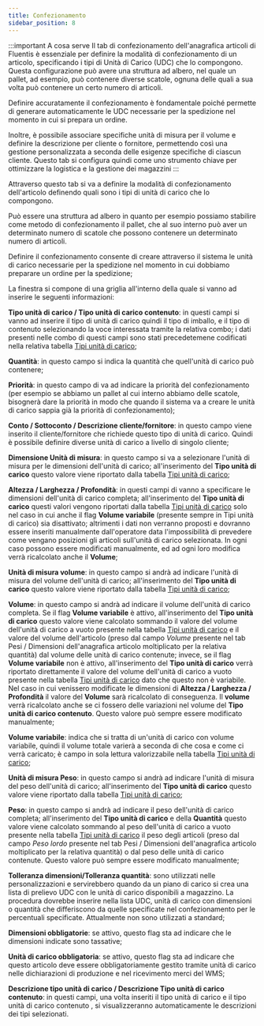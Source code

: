```yaml
---
title: Confezionamento
sidebar_position: 8
---
```


:::important A cosa serve
Il tab di confezionamento dell'anagrafica articoli di Fluentis è essenziale per definire la modalità di confezionamento di un articolo, specificando i tipi di Unità di Carico (UDC) che lo compongono. Questa configurazione può avere una struttura ad albero, nel quale un pallet, ad esempio, può contenere diverse scatole, ognuna delle quali a sua volta può contenere un certo numero di articoli.

Definire accuratamente il confezionamento è fondamentale poiché permette di generare automaticamente le UDC necessarie per la spedizione nel momento in cui si prepara un ordine. 

Inoltre, è possibile associare specifiche unità di misura per il volume e definire la descrizione per cliente o fornitore, permettendo così una gestione personalizzata a seconda delle esigenze specifiche di ciascun cliente. Questo tab si configura quindi come uno strumento chiave per ottimizzare la logistica e la gestione dei magazzini
:::

Attraverso questo tab si va a definire la modalità di confezionamento dell'articolo definendo quali sono i tipi di unità di carico  che lo compongono.

Può essere una struttura ad albero in quanto per esempio possiamo stabilire come metodo di confezionamento il pallet, che al suo interno può aver un determinato numero di scatole che possono contenere un determinato numero di articoli.

Definire il confezionamento consente di creare attraverso il sistema le unità di carico necessarie per la spedizione nel momento in cui dobbiamo preparare un ordine per la spedizione;

La finestra si compone di una griglia all'interno della quale si vanno ad inserire le seguenti informazioni:

**Tipo unità di carico / Tipo unità di carico  contenuto**: in questi campi si vanno ad inserire il tipo di unità di carico  quindi il tipo di imballo, e il tipo di contenuto selezionando la voce interessata tramite la relativa combo; i dati presenti nelle combo di questi campi sono stati precedetemene codificati nella relativa tabella [Tipi unità di carico](/docs/configurations/tables/logistics/loading-unit-types);

**Quantità**: in questo campo si indica la quantità che quell'unità di carico può contenere;

**Priorità**: in questo campo di va ad indicare la priorità del confezionamento (per esempio se abbiamo un pallet al cui interno abbiamo delle scatole, bisognerà dare la priorità in modo che quando il sistema va a creare le unità di carico sappia già la priorità di confezionamento);

**Conto / Sottoconto / Descrizione cliente/fornitore**: in questo campo viene inserito il cliente/fornitore che richiede questo tipo di unità di carico. Quindi è possibile definire diverse unità di carico a livello di singolo cliente;

**Dimensione Unità di misura**: in questo campo si va a selezionare l'unità di misura per le dimensioni dell'unità di carico; all'inserimento del **Tipo unità di carico** questo valore viene riportato dalla tabella [Tipi unità di carico](/docs/configurations/tables/logistics/loading-unit-types);  

**Altezza / Larghezza / Profondità**: in questi campi di vanno a specificare le dimensioni dell'unità di carico completa; all'inserimento del **Tipo unità di carico** questi valori vengono riportati dalla tabella [Tipi unità di carico](/docs/configurations/tables/logistics/loading-unit-types) solo nel caso in cui anche il flag **Volume variabile** (presente sempre in Tipi unità di carico) sia disattivato; altrimenti i dati non verranno proposti e dovranno essere inseriti manualmente dall'operatore data l'impossibilità di prevedere come vengano posizioni gli articoli sull'unità di carico selezionata. In ogni caso possono essere modificati manualmente, ed ad ogni loro modifica verrà ricalcolato anche il **Volume**;

**Unità di misura volume**: in questo campo si andrà ad indicare l'unità di misura del volume dell'unità di carico; all'inserimento del **Tipo unità di carico** questo valore viene riportato dalla tabella [Tipi unità di carico](/docs/configurations/tables/logistics/loading-unit-types);  

**Volume**: in questo campo si andrà ad indicare il volume dell'unità di carico completa. Se il flag **Volume variabile** è attivo, all'inserimento del **Tipo unità di carico** questo valore viene calcolato sommando il valore del volume dell'unità di carico a vuoto presente nella tabella [Tipi unità di carico](/docs/configurations/tables/logistics/loading-unit-types) e il valore del volume dell'articolo (preso dal campo *Volume* presente nel tab Pesi / Dimensioni dell'anagrafica articolo moltiplicato per la relativa quantità) dal volume delle unità di carico contenute; invece, se il flag **Volume variabile** non è attivo, all'inserimento del **Tipo unità di carico** verrà riportato direttamente il valore del volume dell'unità di carico a vuoto presente nella tabella [Tipi unità di carico](/docs/configurations/tables/logistics/loading-unit-types) dato che questo non è variabile. Nel caso in cui venissero modificate le dimensioni di **Altezza / Larghezza / Profondità** il valore del **Volume** sarà ricalcolato di conseguenza. Il **volume** verrà ricalcolato anche se ci fossero delle variazioni nel volume del **Tipo unità di carico  contenuto**. Questo valore può sempre essere modificato manualmente;

**Volume variabile**: indica che si tratta di un'unità di carico con volume variabile, quindi il volume totale varierà a seconda di che cosa e come ci verrà caricato; è campo in sola lettura valorizzabile nella tabella [Tipi unità di carico](/docs/configurations/tables/logistics/loading-unit-types);

**Unità di misura Peso**: in questo campo si andrà ad indicare l'unità di misura del peso dell'unità di carico; all'inserimento del **Tipo unità di carico** questo valore viene riportato dalla tabella [Tipi unità di carico](/docs/configurations/tables/logistics/loading-unit-types);     

**Peso**: in questo campo si andrà ad indicare il peso dell'unità di carico completa; all'inserimento del **Tipo unità di carico** e della **Quantità** questo valore viene calcolato sommando al peso dell'unità di carico a vuoto presente nella tabella [Tipi unità di carico](/docs/configurations/tables/logistics/loading-unit-types) il peso degli articoli (preso dal campo *Peso lordo* presente nel tab Pesi / Dimensioni dell'anagrafica articolo moltiplicato per la relativa quantità) o dal peso delle unità di carico contenute. Questo valore può sempre essere modificato manualmente;

**Tolleranza dimensioni/Tolleranza quantità**: sono utilizzati nelle personalizzazioni e servirebbero quando da un piano di carico si crea una lista di prelievo UDC con le unità di carico disponibili a magazzino. La procedura dovrebbe inserire nella lista UDC, unità di carico con dimensioni o quantità che differiscono da quelle specificate nel confezionamento per le percentuali specificate. Attualmente non sono utilizzati a standard;                

**Dimensioni obbligatorie**: se attivo, questo flag sta ad indicare che le dimensioni indicate sono tassative;

**Unità di carico obbligatoria**: se attivo, questo flag sta ad indicare che questo articolo deve essere obbligatoriamente gestito tramite unità di carico nelle dichiarazioni di produzione e nel ricevimento merci del WMS;

**Descrizione tipo unità di carico / Descrizione Tipo unità di carico contenuto**: in questi campi, una volta inseriti il tipo unità di carico e il tipo unità di carico contenuto , si visualizzeranno automaticamente le descrizioni dei tipi selezionati.
